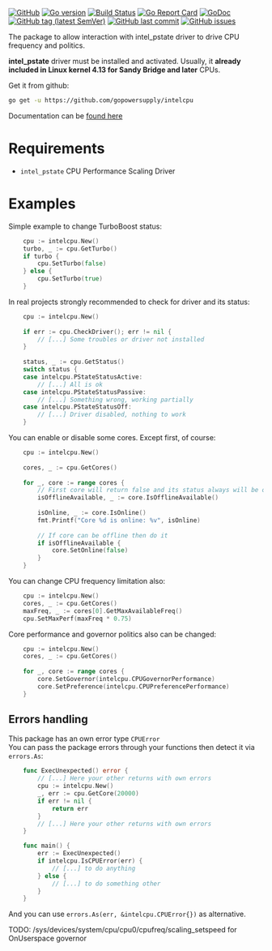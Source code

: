 [![GitHub](https://img.shields.io/github/license/gopowersupply/intelcpu)](https://intelcpu/blob/master/LICENSE)
[![Go version](https://img.shields.io/github/go-mod/go-version/gopowersupply/intelcpu)](https://blog.golang.org/go1.13)
[![Build Status](https://travis-ci.org/gopowersupply/intelcpu.svg?branch=master)](https://travis-ci.org/gopowersupply/intelcpu)
[![Go Report Card](https://goreportcard.com/badge/gopowersupply/intelcpu)](http://goreportcard.com/report/gopowersupply/intelcpu)
[![GoDoc](https://godoc.org/github.com/gopowersupply/intelcpu?status.svg)](https://godoc.org/github.com/gopowersupply/intelcpu)
[![GitHub tag (latest SemVer)](https://img.shields.io/github/v/tag/gopowersupply/intelcpu)](https://intelcpu/releases)
[![GitHub last commit](https://img.shields.io/github/last-commit/gopowersupply/intelcpu)](https://intelcpu/commits/master)
[![GitHub issues](https://img.shields.io/github/issues/gopowersupply/intelcpu)](https://intelcpu/issues)

The package to allow interaction with intel_pstate driver to drive CPU frequency and politics.  

**intel_pstate** driver must be installed and activated. Usually, it __already included in Linux kernel 4.13 for Sandy Bridge and later__ CPUs.

Get it from github:
```bash
go get -u https://github.com/gopowersupply/intelcpu
```

Documentation can be [found here](https://godoc.org/github.com/gopowersupply/intelpower)

# Requirements

- `intel_pstate` CPU Performance Scaling Driver

# Examples

Simple example to change TurboBoost status:
```go
    cpu := intelcpu.New()
    turbo, _ := cpu.GetTurbo()
    if turbo {
    	cpu.SetTurbo(false)
    } else {
    	cpu.SetTurbo(true)
    }
```

In real projects strongly recommended to check for driver and its status:
```go
    cpu := intelcpu.New()
    
    if err := cpu.CheckDriver(); err != nil {
    	// [...] Some troubles or driver not installed
    }
    
    status, _ := cpu.GetStatus()
    switch status {
    case intelcpu.PStateStatusActive:
    	// [...] All is ok
    case intelcpu.PStateStatusPassive:
    	// [...] Something wrong, working partially
    case intelcpu.PStateStatusOff:
    	// [...] Driver disabled, nothing to work
    }
```

You can enable or disable some cores. Except first, of course:
```go
    cpu := intelcpu.New()
        
    cores, _ := cpu.GetCores()
    
    for _, core := range cores {
    	// First core will return false and its status always will be online
    	isOfflineAvailable, _ := core.IsOfflineAvailable()
    	    	
    	isOnline, _ := core.IsOnline()
    	fmt.Printf("Core %d is online: %v", isOnline)
    	
    	// If core can be offline then do it
    	if isOfflineAvailable {
    		core.SetOnline(false)
    	}    	
    }
```

You can change CPU frequency limitation also:
```go
    cpu := intelcpu.New()    
    cores, _ := cpu.GetCores()
    maxFreq, _ := cores[0].GetMaxAvailableFreq()
    cpu.SetMaxPerf(maxFreq * 0.75)
```

Core performance and governor politics also can be changed:
```go
    cpu := intelcpu.New()
    cores, _ := cpu.GetCores()
    
    for _, core := range cores {
    	core.SetGovernor(intelcpu.CPUGovernorPerformance)
    	core.SetPreference(intelcpu.CPUPreferencePerformance)
    }
```

## Errors handling

This package has an own error type `CPUError`  
You can pass the package errors through your functions then detect it via `errors.As`:
```go
    func ExecUnexpected() error {
    	// [...] Here your other returns with own errors
        cpu := intelcpu.New()
        _, err := cpu.GetCore(20000)
        if err != nil {
        	return err
        }
        // [...] Here your other returns with own errors
    }

    func main() {
    	err := ExecUnexpected()    	
    	if intelcpu.IsCPUError(err) {
    		// [...] to do anything
    	} else {
    		// [...] to do something other    		
    	}
    }
```
And you can use `errors.As(err, &intelcpu.CPUError{})` as alternative.

TODO: /sys/devices/system/cpu/cpu0/cpufreq/scaling_setspeed for OnUserspace governor